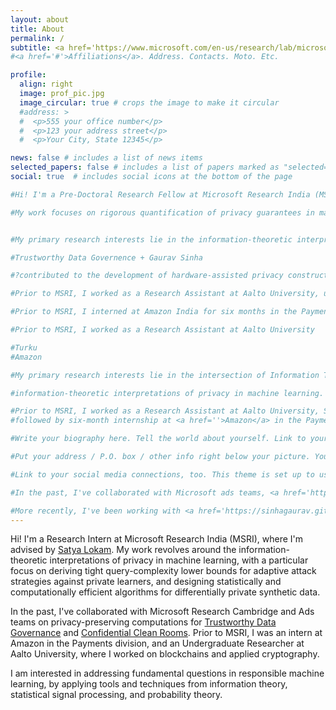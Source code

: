 ```yaml
---
layout: about
title: About
permalink: /
subtitle: <a href='https://www.microsoft.com/en-us/research/lab/microsoft-research-india/'>Microsoft Research India</a> | mukherjeeprateeti01[at]gmail[dot]com
#<a href='#'>Affiliations</a>. Address. Contacts. Moto. Etc.

profile:
  align: right
  image: prof_pic.jpg
  image_circular: true # crops the image to make it circular
  #address: >
  #  <p>555 your office number</p>
  #  <p>123 your address street</p>
  #  <p>Your City, State 12345</p>

news: false # includes a list of news items
selected_papers: false # includes a list of papers marked as "selected={true}"
social: true  # includes social icons at the bottom of the page

#Hi! I'm a Pre-Doctoral Research Fellow at Microsoft Research India (MSRI), where I work on information-theoretic interpretations of privacy in machine learning, under the mentorship of Dr. <a href = 'https://www.microsoft.com/en-us/research/people/satya/'>Satya Lokam</a>. My primary research interests lie in the intersection of information theory, statistics, and learning theory. 

#My work focuses on rigorous quantification of privacy guarantees in machine learning, and the complexity of adaptive auditing strategies for differential privacy. My primary research in  


#My primary research interests lie in the information-theoretic interpretations of privacy in machine learning, with a particular focus on rigorous quantification of privacy guarantees and the complexity of auditing approaches.

#Trustworthy Data Governence + Gaurav Sinha

#?contributed to the development of hardware-assisted privacy constructs to facilitate trustworthy data governance in adherence to India's <a href='https://www.niti.gov.in/sites/default/files/2020-09/DEPA-Book.pdf'>Data Empowerment and Protection Architecture</a>

#Prior to MSRI, I worked as a Research Assistant at Aalto University, under the mentorship of Prof. <a href=''> Raimo Kantola </a>, where I worked on Interledger ...

#Prior to MSRI, I interned at Amazon India for six months in the Payment Products division, where I worked on developing a self-service on-boarding tool

#Prior to MSRI, I worked as a Research Assistant at Aalto University

#Turku
#Amazon 

#My primary research interests lie in the intersection of Information Theory and Statistics, and Privacy in Machine Learning. 

#information-theoretic interpretations of privacy in machine learning. 

#Prior to MSRI, I worked as a Research Assistant at Aalto University, School of smth smth, where I was advised by Yki and Dmitrij. Contributed to SOFIE-blockchain-interledger.
#followed by six-month internship at <a href=''>Amazon</a> in the Payments Division. 

#Write your biography here. Tell the world about yourself. Link to your favorite [subreddit](http://reddit.com). You can put a picture in, too. The code is already in, just name your picture `prof_pic.jpg` and put it in the `img/` folder.

#Put your address / P.O. box / other info right below your picture. You can also disable any these elements by editing `profile` property of the YAML header of your `_pages/about.md`. Edit `_bibliography/papers.bib` and Jekyll will render your [publications page](/al-folio/publications/) automatically.

#Link to your social media connections, too. This theme is set up to use [Font Awesome icons](http://fortawesome.github.io/Font-Awesome/) and [Academicons](https://jpswalsh.github.io/academicons/), like the ones below. Add your Facebook, Twitter, LinkedIn, Google Scholar, or just disable all of them.

#In the past, I've collaborated with Microsoft ads teams, <a href='https://ispirt.in/'>iSpirit</a>, and <a href='https://sahamati.org.in/'>Sahamati</a> to develop hardware-assisted privacy constructs for <a href = 'https://github.com/Sahamati/fiu-data-governance'>Trustworthy Data Governance</a>. Prior to MSRI, I was an Undergraduate Research Assistant at <a href=''>Aalto University</a>, Finland, where I worked on facilitating secure cross-platform interactions between Distributed Ledgers via <a href=''>Interledger</a>, post a brief internship at <a href=''>Turku University</a> that focused on efficient recursive Bayesian estimation for reconstructing sensor data in resource-constrained devices. learning under privacy constraints and online learning, with a particular focus on causal bandits. 

#More recently, I've been working with <a href='https://sinhagaurav.github.io/'>Gaurav Sinha</a> on identifying optimal soft interventions in causal bandits.
---
```


Hi! I'm a Research Intern at Microsoft Research India (MSRI), where I'm advised by <a href = 'https://www.microsoft.com/en-us/research/people/satya/'>Satya Lokam</a>. My work revolves around the information-theoretic interpretations of privacy in machine learning, with a particular focus on deriving tight query-complexity lower bounds for adaptive attack strategies against private learners, and designing statistically and computationally efficient algorithms for differentially private synthetic data.

In the past, I've collaborated with Microsoft Research Cambridge and Ads teams on privacy-preserving computations for <a href = 'https://github.com/Sahamati/fiu-data-governance'>Trustworthy Data Governance</a> and <a href='https://learn.microsoft.com/en-us/azure/confidential-computing/multi-party-data'>Confidential Clean Rooms</a>. Prior to MSRI, I was an intern at Amazon in the Payments division, and an Undergraduate Researcher at Aalto University, where I worked on blockchains and applied cryptography.

I am interested in addressing fundamental questions in responsible machine learning, by applying tools and techniques from information theory, statistical signal processing, and probability theory. 